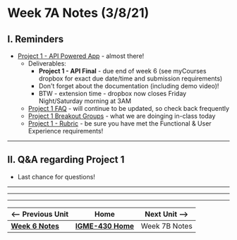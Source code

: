 # Week 7A Notes (3/8/21)

## I. Reminders

- [Project 1 - API Powered App](../projects/project-1.md) - almost there!
  - Deliverables:
    - **Project 1 - API Final** - due end of week 6 (see myCourses dropbox for exact due date/time and submission requirements)
    - Don't forget about the documentation (including demo video)!
    - BTW - extension time - dropbox now closes Friday Night/Saturday morning at 3AM
  - [Project 1 FAQ](../projects/project-1-FAQ.md) - will continue to be updated, so check back frequently
  - [Project 1 Breakout Groups](../projects/project-1-breakout-groups.md) - what we are doinging in-class today
  - [Project 1 - Rubric](../projects/project-1.md#rubric) - be sure you have met the Functional & User Experience requirements! 

<hr>

## II. Q&A regarding Project 1
- Last chance for questions!

<hr>



<hr><hr>

| <-- Previous Unit | Home | Next Unit -->
| --- | --- | --- 
| [**Week 6 Notes**](6A.md)   |  [**IGME-430 Home**](../README.md) | Week 7B Notes
